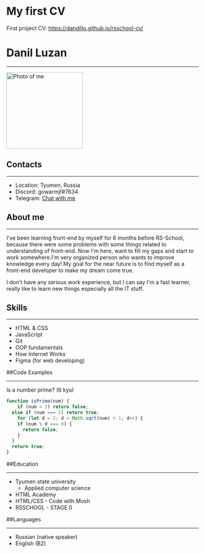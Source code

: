 # My first CV 
First project CV: https://dandillo.github.io/rsschool-cv/

# Danil Luzan
****
<img src="https://sun9-35.userapi.com/impg/0l33PDmensRcxdjiO_h6SYIJYFn2n0r9PGfHRg/nrqAm8TFAdQ.jpg?size=1440x1440&quality=96&sign=0694a8a8298ec6e668fc8439f48bfa22&type=album" alt="Photo of me" width="200"/>


## Contacts
****
- Location: Tyumen, Russia
- Discord: gowarmjf#7634
- Telegram: [Chat with me](https://t.me/Nbkamrf)

## About me
****
I've been learning front-end by myself for 6 months before RS-School, because there were some problems with some things related to understanding of front-end. Now I'm here, want to fill my gaps and start to work somewhere.I'm very organized person who wants to improve knowledge every day! My goal for the near future is to find myself as a front-end developer to make my dream come true.

I don't have any serious work experience, but I can say I'm a fast learner, really like to learn new things
especially all the IT stuff.

## Skills
****
- HTML & CSS
- JavaScript
- Git
- OOP fundamentals
- How Internet Works
- Figma (for web developing)
  
##Code Examples
****
Is a number prime? (6 kyu)
```javascript
function isPrime(num) {
    if (num < 2) return false;
  else if (num === 2) return true;
    for (let d = 2; d < Math.sqrt(num) + 1; d++) {
    if (num % d === 0) {
      return false;
    }
  }
  return true;
}
```
##Education
****
* Tyumen state university
  * Applied computer science
* HTML Academy
* HTML/CSS - Code with Mosh 
* RSSCHOOL - STAGE 0

##Languages
****
* Russian (native speaker)
* English (B2)


